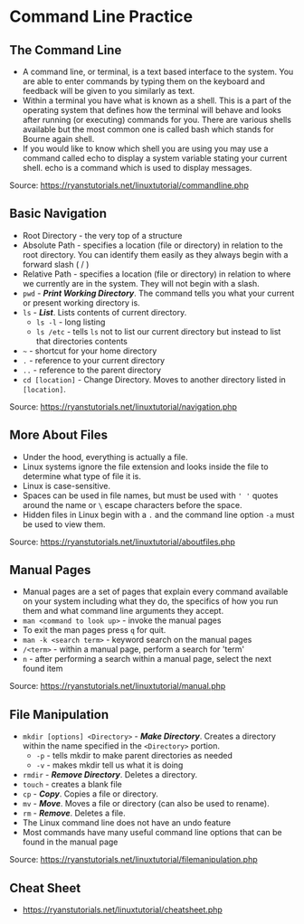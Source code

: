 # Command Line Practice

## The Command Line

* A command line, or terminal, is a text based interface to the system. You are able to enter commands by typing them on the keyboard and feedback will be given to you similarly as text.
* Within a terminal you have what is known as a shell. This is a part of the operating system that defines how the terminal will behave and looks after running (or executing) commands for you. There are various shells available but the most common one is called bash which stands for Bourne again shell.
* If you would like to know which shell you are using you may use a command called echo to display a system variable stating your current shell. echo is a command which is used to display messages.  

Source: <https://ryanstutorials.net/linuxtutorial/commandline.php>

## Basic Navigation

* Root Directory - the very top of a structure
* Absolute Path - specifies a location (file or directory) in relation to the root directory. You can identify them easily as they always begin with a forward slash ( / )
* Relative Path - specifies a location (file or directory) in relation to where we currently are in the system. They will not begin with a slash.
* `pwd` - ***Print Working Directory***. The command tells you what your current or present working directory is.
* `ls` - ***List***. Lists contents of current directory.
  * `ls -l` - long listing
  * `ls /etc` - tells `ls` not to list our current directory but instead to list that directories contents
* `~` - shortcut for your home directory
* `.` - reference to your current directory
* `..` - reference to the parent directory
* `cd [location]` - Change Directory. Moves to another directory listed in `[location]`.  

Source: <https://ryanstutorials.net/linuxtutorial/navigation.php>

## More About Files

* Under the hood, everything is actually a file.
* Linux systems ignore the file extension and looks inside the file to determine what type of file it is.
* Linux is case-sensitive.
* Spaces can be used in file names, but must be used with `' '` quotes around the name or `\` escape characters before the space.
* Hidden files in Linux begin with a `.` and the command line option `-a` must be used to view them.  

Source:  <https://ryanstutorials.net/linuxtutorial/aboutfiles.php>

## Manual Pages

* Manual pages are a set of pages that explain every command available on your system including what they do, the specifics of how you run them and what command line arguments they accept.
* `man <command to look up>` - invoke the manual pages
* To exit the man pages press `q` for quit.
* `man -k <search term>` - keyword search on the manual pages
* `/<term>` - within a manual page, perform a search for 'term'
* `n` - after performing a search within a manual page, select the next found item

Source:  <https://ryanstutorials.net/linuxtutorial/manual.php>

## File Manipulation

* `mkdir [options] <Directory>` - ***Make Directory***. Creates a directory within the name specified in the `<Directory>` portion.
  * `-p` - tells mkdir to make parent directories as needed
  * `-v` - makes mkdir tell us what it is doing
* `rmdir` - ***Remove Directory***. Deletes a directory.
* `touch` - creates a blank file
* `cp` - ***Copy***. Copies a file or directory.
* `mv` - ***Move***. Moves a file or directory (can also be used to rename).
* `rm` - ***Remove***. Deletes a file.
* The Linux command line does not have an undo feature
* Most commands have many useful command line options that can be found in the manual page

Source: <https://ryanstutorials.net/linuxtutorial/filemanipulation.php>

## Cheat Sheet

* <https://ryanstutorials.net/linuxtutorial/cheatsheet.php>
